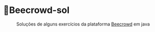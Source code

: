 # 🐝Beecrowd-sol
<p align="center">Soluções de alguns exercícios da plataforma 
    <a href="https://beecrowd.com/">Beecrowd</a>
  em java
</p>

